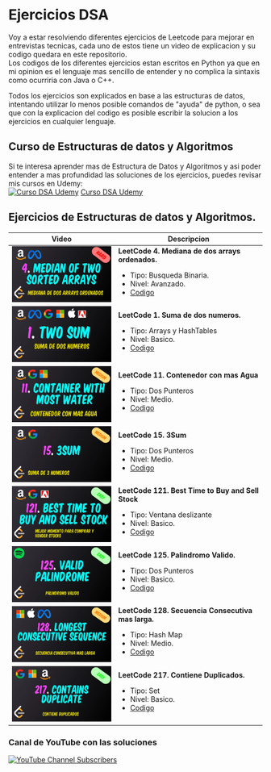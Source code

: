 # Ejercicios DSA  

Voy a estar resolviendo diferentes ejercicios de Leetcode para mejorar en entrevistas tecnicas, cada uno de estos tiene un video de explicacion y su codigo quedara en este repositorio.  
Los codigos de los diferentes ejercicios estan escritos en Python ya que en mi opinion es el lenguaje mas sencillo de entender y no complica la sintaxis como ocurriria con Java o C++.  

Todos los ejercicios son explicados en base a las estructuras de datos, intentando utilizar lo menos posible comandos de "ayuda" de python, o sea que con la explicacion del codigo es posible escribir la solucion a los ejercicios en cualquier lenguaje.

## Curso de Estructuras de datos y Algoritmos
Si te interesa aprender mas de Estructura de Datos y Algoritmos y asi poder entender a mas profundidad las soluciones de los ejercicios, puedes revisar mis cursos en Udemy:  
[![Curso DSA Udemy](https://img-c.udemycdn.com/course/200_H/4992840_5721_3.jpg)](https://www.udemy.com/course/estructuras-de-datos-y-algoritmos/?referralCode=026BBE229C33F6678244)
[Curso DSA Udemy](https://www.udemy.com/course/estructuras-de-datos-y-algoritmos/?referralCode=026BBE229C33F6678244)

## Ejercicios de Estructuras de datos y Algoritmos. 

<table style="width:100%">
<thead>
  <tr>
    <th>Video</th>
    <th>Descripcion</th>
  </tr>
</thead>
<tr>
 <td>
  <a href="https://youtu.be/zlEkhxRh2RA">
   <img src="https://github.com/CarrasTec/Ejercicios_DSA/blob/main/img/4.webp" width="250">
  </a>
 </td>
 <td>
  <b>LeetCode 4. Mediana de dos arrays ordenados.</b></br>
  <ul>
   <li>Tipo: Busqueda Binaria.</li>
   <li>Nivel: Avanzado.</li>
   <li><a href="https://github.com/CarrasTec/Ejercicios_DSA/blob/main/4.median-of-two-sorted-arrays.py">Codigo</a></li>
  </ul>
 </td>
</tr>
<tr>
 <td>
  <a href="https://youtu.be/LKDLeF3ZqTo">
   <img src="https://github.com/CarrasTec/Ejercicios_DSA/blob/main/img/1.webp" width="250">
  </a>
 </td>
 <td>
  <b>LeetCode 1. Suma de dos numeros.</b></br>
  <ul>
   <li>Tipo: Arrays y HashTables</li>
   <li>Nivel: Basico.</li>
   <li><a href="https://github.com/CarrasTec/Ejercicios_DSA/blob/main/1.two-sum.py">Codigo</a></li>
  </ul>
 </td>
</tr>
<tr>
 <td>
  <a href="https://youtu.be/SrhQE34HnOI">
   <img src="https://github.com/CarrasTec/Ejercicios_DSA/blob/main/img/11.webp" width="250">
  </a>
 </td>
 <td>
  <b>LeetCode 11. Contenedor con mas Agua</b></br>
  <ul>
   <li>Tipo: Dos Punteros</li>
   <li>Nivel: Medio.</li>
   <li><a href="https://github.com/CarrasTec/Ejercicios_DSA/blob/main/11.container-with-most-water.py">Codigo</a></li>
  </ul>
 </td>
</tr>
<tr>
 <td>
  <a href="https://youtu.be/kmV25vrbdiY">
   <img src="https://github.com/CarrasTec/Ejercicios_DSA/blob/main/img/15.webp" width="250">
  </a>
 </td>
 <td>
  <b>LeetCode 15. 3Sum</b></br>
  <ul>
   <li>Tipo: Dos Punteros</li>
   <li>Nivel: Medio.</li>
   <li><a href="https://github.com/CarrasTec/Ejercicios_DSA/blob/main/15.3Sum.py">Codigo</a></li>
  </ul>
 </td>
</tr>
<tr>
 <td>
  <a href="https://youtu.be/19F0cKhbllw">
   <img src="https://github.com/CarrasTec/Ejercicios_DSA/blob/main/img/121.webp" width="250">
  </a>
 </td>
 <td>
  <b>LeetCode 121. Best Time to Buy and Sell Stock</b></br>
  <ul>
   <li>Tipo: Ventana deslizante</li>
   <li>Nivel: Basico.</li>
   <li><a href="https://github.com/CarrasTec/Ejercicios_DSA/blob/main/121.best-time-to-buy-and-sell-stock.py">Codigo</a></li>
  </ul>
 </td>
</tr>
<tr>
 <td>
  <a href="https://youtu.be/Xdmhd5kdmVo">
   <img src="https://github.com/CarrasTec/Ejercicios_DSA/blob/main/img/125.webp" width="250">
  </a>
 </td>
 <td>
  <b>LeetCode 125. Palindromo Valido.</b></br>
  <ul>
   <li>Tipo: Dos Punteros</li>
   <li>Nivel: Basico.</li>
   <li><a href="https://github.com/CarrasTec/Ejercicios_DSA/blob/main/125.valid-palindrome.py">Codigo</a></li>
  </ul>
 </td>
</tr>
<tr>
 <td>
  <a href="https://youtu.be/mlF8CnGXd_g">
   <img src="https://github.com/CarrasTec/Ejercicios_DSA/blob/main/img/128.webp" width="250">
  </a>
 </td>
 <td>
  <b>LeetCode 128. Secuencia Consecutiva mas larga.</b></br>
  <ul>
   <li>Tipo: Hash Map</li>
   <li>Nivel: Medio.</li>
   <li><a href="https://github.com/CarrasTec/Ejercicios_DSA/blob/main/128.longestConsecutive.py">Codigo</a></li>
  </ul>
 </td>
</tr>
<tr>
 <td>
  <a href="https://youtu.be/mlF8CnGXd_g">
   <img src="https://github.com/CarrasTec/Ejercicios_DSA/blob/main/img/217.webp" width="250">
  </a>
 </td>
 <td>
  <b>LeetCode 217. Contiene Duplicados.</b></br>
  <ul>
   <li>Tipo: Set</li>
   <li>Nivel: Basico.</li>
   <li><a href="https://github.com/CarrasTec/Ejercicios_DSA/blob/main/217.containsDuplicate.py">Codigo</a></li>
  </ul>
 </td>
</tr>
</table>


### Canal de YouTube con las soluciones
[![YouTube Channel Subscribers](https://img.shields.io/youtube/channel/subscribers/NeuronaAlgoritmo?style=social)](https://youtube.com/@neuronaalgoritmo?sub_confirmation=1)
